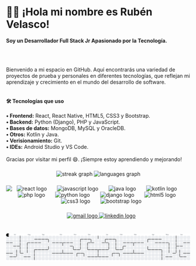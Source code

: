 <h1>👨‍💻 ¡Hola mi nombre es Rubén Velasco! </h1>
<p><strong>Soy un Desarrollador Full Stack Jr Apasionado por la Tecnología.</strong></p>
<br>
<br>
<p align="left">Bienvenido a mi espacio en GitHub. Aquí encontrarás una variedad de proyectos de prueba y personales en diferentes tecnologías, que reflejan mi aprendizaje y crecimiento en el mundo del desarrollo de software.<br><br><br> <strong>🛠️ Tecnologías que uso</strong><br><br><strong>• Frontend:</strong> React, React Native, HTML5, CSS3 y Bootstrap.<br><strong>• Backend:</strong> Python (Django), PHP y JavaScript.<br><strong>• Bases de datos:</strong> MongoDB, MySQL y OracleDB.<br><strong>• Otros:</strong> Kotlin y Java.<br><strong>• Verisionamiento:</strong> Git.<br><strong>• IDEs:</strong> Android Studio y VS Code. <br><br>Gracias por visitar mi perfil 😄. ¡Siempre estoy aprendiendo y mejorando!</p>

###

<div align="center">
  <img src="https://streak-stats.demolab.com?user=Velasco-Dev&locale=es&mode=daily&theme=dracula&hide_border=true&border_radius=10" height="150" alt="streak graph"  />
  <img src="https://github-readme-stats.vercel.app/api/top-langs?username=Velasco-Dev&locale=es&hide_title=true&layout=compact&card_width=320&langs_count=7&theme=dracula&hide_border=true" height="150" alt="languages graph"  />
</div>

###

<img align="left" height="130" src="https://media1.tenor.com/m/rDKZFPwK-00AAAAC/the-matrix-keanu-reeves.gif"  />

###

<div align="center">
  <img src="https://cdn.jsdelivr.net/gh/devicons/devicon/icons/react/react-original.svg" height="30" alt="react logo"  />
  <img width="20" />
  <img src="https://cdn.jsdelivr.net/gh/devicons/devicon/icons/javascript/javascript-original.svg" height="30" alt="javascript logo"  />
  <img width="20" />
  <img src="https://cdn.jsdelivr.net/gh/devicons/devicon/icons/java/java-original.svg" height="30" alt="java logo"  />
  <img width="20" />
  <img src="https://cdn.jsdelivr.net/gh/devicons/devicon/icons/kotlin/kotlin-original.svg" height="30" alt="kotlin logo"  />
  <img width="20" />
  <img src="https://cdn.jsdelivr.net/gh/devicons/devicon/icons/php/php-original.svg" height="30" alt="php logo"  />
  <img width="20" />
  <img src="https://cdn.jsdelivr.net/gh/devicons/devicon/icons/python/python-original.svg" height="30" alt="python logo"  />
  <img width="20" />
  <img src="https://cdn.jsdelivr.net/gh/devicons/devicon/icons/django/django-plain.svg" height="30" alt="django logo"  />
  <img width="20" />
  <img src="https://cdn.jsdelivr.net/gh/devicons/devicon/icons/html5/html5-original.svg" height="30" alt="html5 logo"  />
  <img width="20" />
  <img src="https://cdn.jsdelivr.net/gh/devicons/devicon/icons/css3/css3-original.svg" height="30" alt="css3 logo"  />
  <img width="20" />
  <img src="https://cdn.jsdelivr.net/gh/devicons/devicon/icons/bootstrap/bootstrap-original.svg" height="30" alt="bootstrap logo"  />
</div>

###

<div align="center">
  <a href="https://mail.google.com/mail/u/0/#inbox?compose=CllgCJvmZDvfZrNfZhfmWDTcSdDKWhCHDZRbrclXLXqnRJhVtJrjkZZVjcqlMxQhZzGlwjRDrJV" target="_blank">
    <img src="https://raw.githubusercontent.com/maurodesouza/profile-readme-generator/master/src/assets/icons/social/gmail/default.svg" width="85" height="35" alt="gmail logo"  />
  </a>
  <a href="https://www.linkedin.com/in/rub%C3%A9n-dar%C3%ADo-velasco-burbano-9bb15322b/" target="_blank">
    <img src="https://raw.githubusercontent.com/maurodesouza/profile-readme-generator/master/src/assets/icons/social/linkedin/default.svg" width="85" height="35" alt="linkedin logo"  />
  </a>
</div>

###

<br clear="both">

<picture>
  <source media="(prefers-color-scheme: dark)" srcset="https://raw.githubusercontent.com/Velasco-Dev/Velasco-Dev/output/pacman-contribution-graph-dark.svg">
  <source media="(prefers-color-scheme: light)" srcset="https://raw.githubusercontent.com/Velasco-Dev/Velasco-Dev/output/pacman-contribution-graph.svg">
  <img alt="pacman contribution graph" src="https://raw.githubusercontent.com/Velasco-Dev/Velasco-Dev/output/pacman-contribution-graph.svg">
</picture>

###

<!---
Velasco-Dev/Velasco-Dev is a ✨ special ✨ repository because its `README.md` (this file) appears on your GitHub profile.
You can click the Preview link to take a look at your changes.
--->
